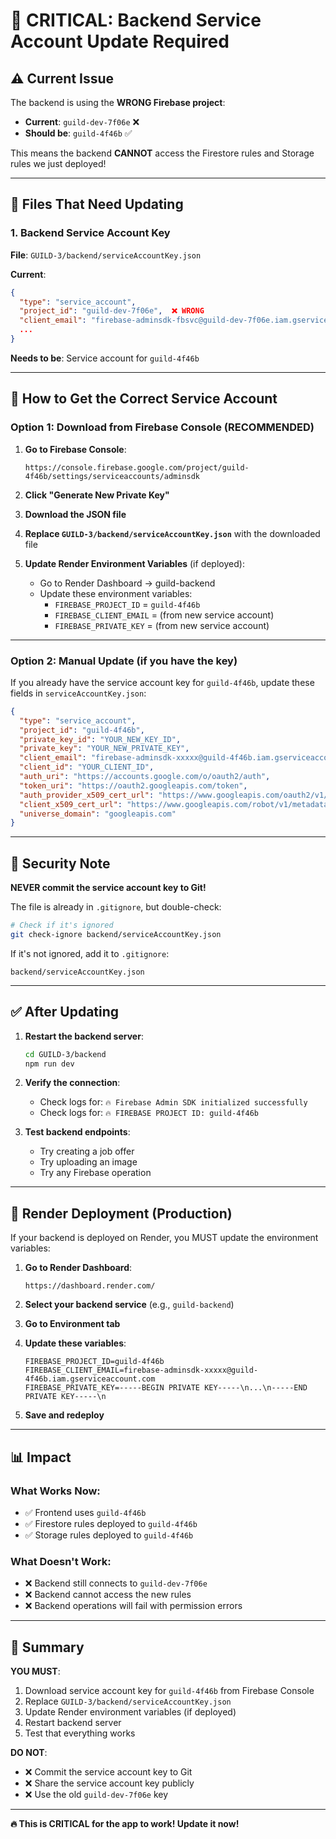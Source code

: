# 🚨 CRITICAL: Backend Service Account Update Required

## ⚠️ Current Issue

The backend is using the **WRONG Firebase project**:
- **Current**: `guild-dev-7f06e` ❌
- **Should be**: `guild-4f46b` ✅

This means the backend **CANNOT** access the Firestore rules and Storage rules we just deployed!

---

## 📍 Files That Need Updating

### 1. Backend Service Account Key
**File**: `GUILD-3/backend/serviceAccountKey.json`

**Current**:
```json
{
  "type": "service_account",
  "project_id": "guild-dev-7f06e",  ❌ WRONG
  "client_email": "firebase-adminsdk-fbsvc@guild-dev-7f06e.iam.gserviceaccount.com",
  ...
}
```

**Needs to be**: Service account for `guild-4f46b`

---

## 🔑 How to Get the Correct Service Account

### Option 1: Download from Firebase Console (RECOMMENDED)

1. **Go to Firebase Console**:
   ```
   https://console.firebase.google.com/project/guild-4f46b/settings/serviceaccounts/adminsdk
   ```

2. **Click "Generate New Private Key"**

3. **Download the JSON file**

4. **Replace `GUILD-3/backend/serviceAccountKey.json`** with the downloaded file

5. **Update Render Environment Variables** (if deployed):
   - Go to Render Dashboard → guild-backend
   - Update these environment variables:
     - `FIREBASE_PROJECT_ID` = `guild-4f46b`
     - `FIREBASE_CLIENT_EMAIL` = (from new service account)
     - `FIREBASE_PRIVATE_KEY` = (from new service account)

---

### Option 2: Manual Update (if you have the key)

If you already have the service account key for `guild-4f46b`, update these fields in `serviceAccountKey.json`:

```json
{
  "type": "service_account",
  "project_id": "guild-4f46b",
  "private_key_id": "YOUR_NEW_KEY_ID",
  "private_key": "YOUR_NEW_PRIVATE_KEY",
  "client_email": "firebase-adminsdk-xxxxx@guild-4f46b.iam.gserviceaccount.com",
  "client_id": "YOUR_CLIENT_ID",
  "auth_uri": "https://accounts.google.com/o/oauth2/auth",
  "token_uri": "https://oauth2.googleapis.com/token",
  "auth_provider_x509_cert_url": "https://www.googleapis.com/oauth2/v1/certs",
  "client_x509_cert_url": "https://www.googleapis.com/robot/v1/metadata/x509/firebase-adminsdk-xxxxx%40guild-4f46b.iam.gserviceaccount.com",
  "universe_domain": "googleapis.com"
}
```

---

## 🔐 Security Note

**NEVER commit the service account key to Git!**

The file is already in `.gitignore`, but double-check:
```bash
# Check if it's ignored
git check-ignore backend/serviceAccountKey.json
```

If it's not ignored, add it to `.gitignore`:
```
backend/serviceAccountKey.json
```

---

## ✅ After Updating

1. **Restart the backend server**:
   ```bash
   cd GUILD-3/backend
   npm run dev
   ```

2. **Verify the connection**:
   - Check logs for: `🔥 Firebase Admin SDK initialized successfully`
   - Check logs for: `🔥 FIREBASE PROJECT ID: guild-4f46b`

3. **Test backend endpoints**:
   - Try creating a job offer
   - Try uploading an image
   - Try any Firebase operation

---

## 🚀 Render Deployment (Production)

If your backend is deployed on Render, you MUST update the environment variables:

1. **Go to Render Dashboard**:
   ```
   https://dashboard.render.com/
   ```

2. **Select your backend service** (e.g., `guild-backend`)

3. **Go to Environment tab**

4. **Update these variables**:
   ```
   FIREBASE_PROJECT_ID=guild-4f46b
   FIREBASE_CLIENT_EMAIL=firebase-adminsdk-xxxxx@guild-4f46b.iam.gserviceaccount.com
   FIREBASE_PRIVATE_KEY=-----BEGIN PRIVATE KEY-----\n...\n-----END PRIVATE KEY-----\n
   ```

5. **Save and redeploy**

---

## 📊 Impact

### What Works Now:
- ✅ Frontend uses `guild-4f46b`
- ✅ Firestore rules deployed to `guild-4f46b`
- ✅ Storage rules deployed to `guild-4f46b`

### What Doesn't Work:
- ❌ Backend still connects to `guild-dev-7f06e`
- ❌ Backend cannot access the new rules
- ❌ Backend operations will fail with permission errors

---

## 🎯 Summary

**YOU MUST**:
1. Download service account key for `guild-4f46b` from Firebase Console
2. Replace `GUILD-3/backend/serviceAccountKey.json`
3. Update Render environment variables (if deployed)
4. Restart backend server
5. Test that everything works

**DO NOT**:
- ❌ Commit the service account key to Git
- ❌ Share the service account key publicly
- ❌ Use the old `guild-dev-7f06e` key

---

**🔥 This is CRITICAL for the app to work! Update it now!**

